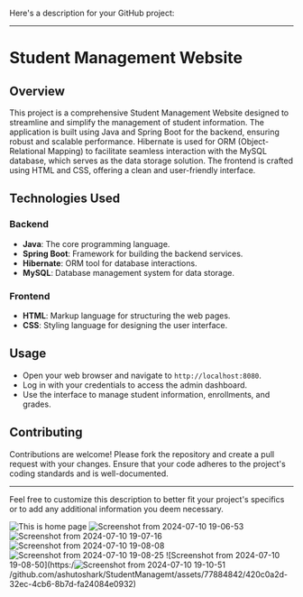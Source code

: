 Here's a description for your GitHub project:

---

# Student Management Website

## Overview

This project is a comprehensive Student Management Website designed to streamline and simplify the management of student information. The application is built using Java and Spring Boot for the backend, ensuring robust and scalable performance. Hibernate is used for ORM (Object-Relational Mapping) to facilitate seamless interaction with the MySQL database, which serves as the data storage solution. The frontend is crafted using HTML and CSS, offering a clean and user-friendly interface.


## Technologies Used

### Backend
- **Java**: The core programming language.
- **Spring Boot**: Framework for building the backend services.
- **Hibernate**: ORM tool for database interactions.
- **MySQL**: Database management system for data storage.

### Frontend
- **HTML**: Markup language for structuring the web pages.
- **CSS**: Styling language for designing the user interface.



## Usage

- Open your web browser and navigate to `http://localhost:8080`.
- Log in with your credentials to access the admin dashboard.
- Use the interface to manage student information, enrollments, and grades.

## Contributing

Contributions are welcome! Please fork the repository and create a pull request with your changes. Ensure that your code adheres to the project's coding standards and is well-documented.



---

Feel free to customize this description to better fit your project's specifics or to add any additional information you deem necessary.

![This is home page](https://github.com/ashutoshark/StudentManagemt/assets/77884842/e6c84662-6e1a-44f6-a870-2d927dff16fd)
![Screenshot from 2024-07-10 19-06-53](https://github.com/ashutoshark/StudentManagemt/assets/77884842/c35cf957-9c34-4f50-b05b-49e9505f93ee)
![Screenshot from 2024-07-10 19-07-16](https://github.com/ashutoshark/StudentManagemt/assets/77884842/b53696d8-b03f-479e-b966-e74b9d7d7587)
![Screenshot from 2024-07-10 19-08-08](https://github.com/ashutoshark/StudentManagemt/assets/77884842/ec04c10e-e4ee-4cef-91e0-afdcf756b297)
![Screenshot from 2024-07-10 19-08-25](https://github.com/ashutoshark/StudentManagemt/assets/77884842/26d65747-afc9-4593-98f0-cc8996b5ceed)
![Screenshot from 2024-07-10 19-08-50](https:/![Screenshot from 2024-07-10 19-10-51](https://github.com/ashutoshark/StudentManagemt/assets/77884842/121cf161-84ee-432f-8d05-4c9c6c6c642f)
/github.com/ashutoshark/StudentManagemt/assets/77884842/420c0a2d-32ec-4cb6-8b7d-fa24084e0932)
